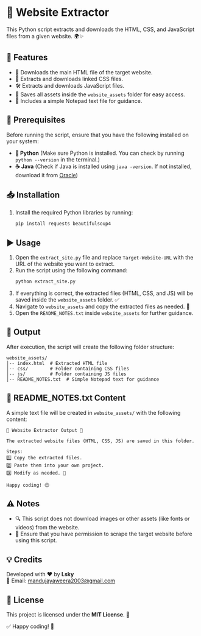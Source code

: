 # 🚀 Website Extractor

This Python script extracts and downloads the HTML, CSS, and JavaScript files from a given website. 🌍✨

## 🎯 Features
- 📜 Downloads the main HTML file of the target website.
- 🎨 Extracts and downloads linked CSS files.
- 🛠️ Extracts and downloads JavaScript files.
- 📂 Saves all assets inside the `website_assets` folder for easy access.
- 📝 Includes a simple Notepad text file for guidance.

## 🔧 Prerequisites
Before running the script, ensure that you have the following installed on your system:
- **🐍 Python** (Make sure Python is installed. You can check by running `python --version` in the terminal.)
- **☕ Java** (Check if Java is installed using `java -version`. If not installed, download it from [Oracle](https://www.java.com/en/download/))

## 📥 Installation
1. Install the required Python libraries by running:
   ```bash
   pip install requests beautifulsoup4
   ```

## ▶️ Usage
1. Open the `extract_site.py` file and replace `Target-Website-URL` with the URL of the website you want to extract.
2. Run the script using the following command:
   ```bash
   python extract_site.py
   ```
3. If everything is correct, the extracted files (HTML, CSS, and JS) will be saved inside the `website_assets` folder. ✅
4. Navigate to `website_assets` and copy the extracted files as needed. 📁
5. Open the `README_NOTES.txt` inside `website_assets` for further guidance.

## 📂 Output
After execution, the script will create the following folder structure:
```
website_assets/
│-- index.html  # Extracted HTML file
│-- css/        # Folder containing CSS files
│-- js/         # Folder containing JS files
│-- README_NOTES.txt  # Simple Notepad text for guidance
```

## 📜 README_NOTES.txt Content
A simple text file will be created in `website_assets/` with the following content:
```
🚀 Website Extractor Output 🚀

The extracted website files (HTML, CSS, JS) are saved in this folder.

Steps:
1️⃣ Copy the extracted files.
2️⃣ Paste them into your own project.
3️⃣ Modify as needed. 🎨

Happy coding! 😊
```

## ⚠️ Notes
- 🔍 This script does not download images or other assets (like fonts or videos) from the website.
- 🚨 Ensure that you have permission to scrape the target website before using this script.

## 💡 Credits
Developed with ❤️ by **Lsky**  
📧 Email: [mandujayaweera2003@gmail.com](mailto:mandujayaweera2003@gmail.com)

## 📜 License
This project is licensed under the **MIT License**. 📝

✅ Happy coding! 🚀
